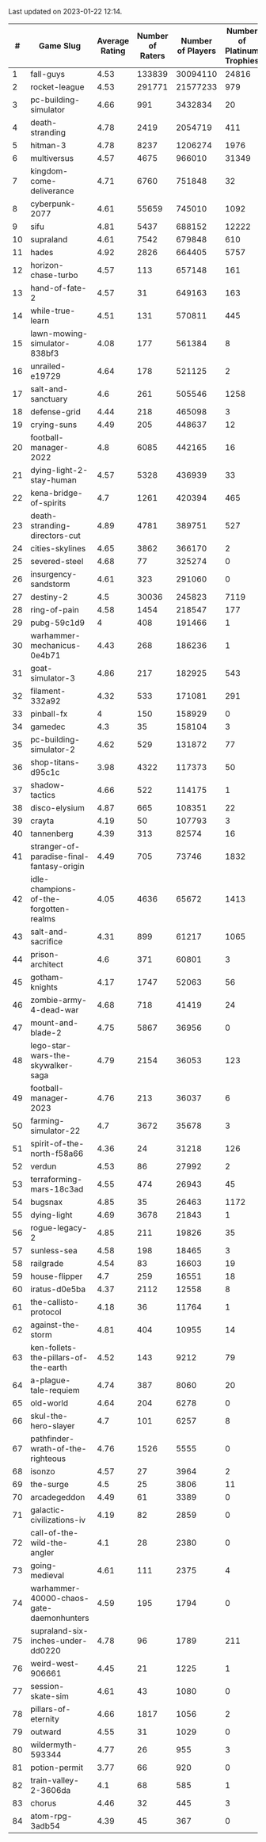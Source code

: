 Last updated on 2023-01-22 12:14.


|#|Game Slug|Average Rating|Number of Raters|Number of Players|Number of Platinum Trophies|Max Rarity (%)|
|---|---|---|---|---|---|---|
|1|fall-guys|4.53|133839|30094110|24816|0.9|
|2|rocket-league|4.53|291771|21577233|979|78|
|3|pc-building-simulator|4.66|991|3432834|20|48|
|4|death-stranding|4.78|2419|2054719|411|91|
|5|hitman-3|4.78|8237|1206274|1976|47|
|6|multiversus|4.57|4675|966010|31349|75|
|7|kingdom-come-deliverance|4.71|6760|751848|32|30|
|8|cyberpunk-2077|4.61|55659|745010|1092|65|
|9|sifu|4.81|5437|688152|12222|97|
|10|supraland|4.61|7542|679848|610|99|
|11|hades|4.92|2826|664405|5757|89|
|12|horizon-chase-turbo|4.57|113|657148|161|88|
|13|hand-of-fate-2|4.57|31|649163|163|72|
|14|while-true-learn|4.51|131|570811|445|93|
|15|lawn-mowing-simulator-838bf3|4.08|177|561384|8|85|
|16|unrailed-e19729|4.64|178|521125|2|9|
|17|salt-and-sanctuary|4.6|261|505546|1258|83|
|18|defense-grid|4.44|218|465098|3|80|
|19|crying-suns|4.49|205|448637|12|66|
|20|football-manager-2022|4.8|6085|442165|16|49|
|21|dying-light-2-stay-human|4.57|5328|436939|33|7|
|22|kena-bridge-of-spirits|4.7|1261|420394|465|94|
|23|death-stranding-directors-cut|4.89|4781|389751|527|91|
|24|cities-skylines|4.65|3862|366170|2|71|
|25|severed-steel|4.68|77|325274|0|15|
|26|insurgency-sandstorm|4.61|323|291060|0|5|
|27|destiny-2|4.5|30036|245823|7119|94|
|28|ring-of-pain|4.58|1454|218547|177|96|
|29|pubg-59c1d9|4|408|191466|1|73|
|30|warhammer-mechanicus-0e4b71|4.43|268|186236|1|25|
|31|goat-simulator-3|4.86|217|182925|543|92|
|32|filament-332a92|4.32|533|171081|291|93|
|33|pinball-fx|4|150|158929|0|85|
|34|gamedec|4.3|35|158104|3|27|
|35|pc-building-simulator-2|4.62|529|131872|77|75|
|36|shop-titans-d95c1c|3.98|4322|117373|50|97|
|37|shadow-tactics|4.66|522|114175|1|3|
|38|disco-elysium|4.87|665|108351|22|28|
|39|crayta|4.19|50|107793|3|23|
|40|tannenberg|4.39|313|82574|16|88|
|41|stranger-of-paradise-final-fantasy-origin|4.49|705|73746|1832|98|
|42|idle-champions-of-the-forgotten-realms|4.05|4636|65672|1413|5|
|43|salt-and-sacrifice|4.31|899|61217|1065|91|
|44|prison-architect|4.6|371|60801|3|29|
|45|gotham-knights|4.17|1747|52063|56|25|
|46|zombie-army-4-dead-war|4.68|718|41419|24|67|
|47|mount-and-blade-2|4.75|5867|36956|0|26|
|48|lego-star-wars-the-skywalker-saga|4.79|2154|36053|123|97|
|49|football-manager-2023|4.76|213|36037|6|79|
|50|farming-simulator-22|4.7|3672|35678|3|77|
|51|spirit-of-the-north-f58a66|4.36|24|31218|126|65|
|52|verdun|4.53|86|27992|2|76|
|53|terraforming-mars-18c3ad|4.55|474|26943|45|44|
|54|bugsnax|4.85|35|26463|1172|97|
|55|dying-light|4.69|3678|21843|1|95|
|56|rogue-legacy-2|4.85|211|19826|35|3|
|57|sunless-sea|4.58|198|18465|3|36|
|58|railgrade|4.54|83|16603|19|98|
|59|house-flipper|4.7|259|16551|18|94|
|60|iratus-d0e5ba|4.37|2112|12558|8|85|
|61|the-callisto-protocol|4.18|36|11764|1|4|
|62|against-the-storm|4.81|404|10955|14|37|
|63|ken-follets-the-pillars-of-the-earth|4.52|143|9212|79|45|
|64|a-plague-tale-requiem|4.74|387|8060|20|91|
|65|old-world|4.64|204|6278|0|82|
|66|skul-the-hero-slayer|4.7|101|6257|8|95|
|67|pathfinder-wrath-of-the-righteous|4.76|1526|5555|0|51|
|68|isonzo|4.57|27|3964|2|57|
|69|the-surge|4.5|25|3806|11|94|
|70|arcadegeddon|4.49|61|3389|0|90|
|71|galactic-civilizations-iv|4.19|82|2859|0|79|
|72|call-of-the-wild-the-angler|4.1|28|2380|0|63|
|73|going-medieval|4.61|111|2375|4|68|
|74|warhammer-40000-chaos-gate-daemonhunters|4.59|195|1794|0|2|
|75|supraland-six-inches-under-dd0220|4.78|96|1789|211|99|
|76|weird-west-906661|4.45|21|1225|1|85|
|77|session-skate-sim|4.61|43|1080|0|27|
|78|pillars-of-eternity|4.66|1817|1056|2|81|
|79|outward|4.55|31|1029|0|72|
|80|wildermyth-593344|4.77|26|955|3|17|
|81|potion-permit|3.77|66|920|0|98|
|82|train-valley-2-3606da|4.1|68|585|1|89|
|83|chorus|4.46|32|445|3|86|
|84|atom-rpg-3adb54|4.39|45|367|0|98|
